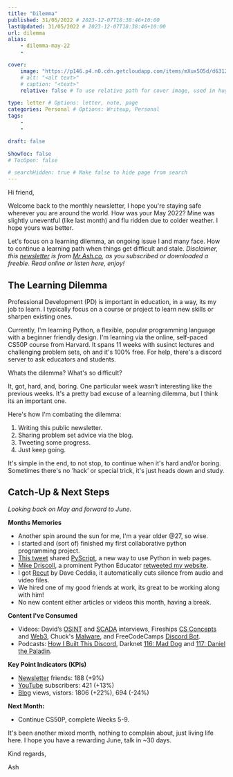 ```yaml
---
title: "Dilemma"
published: 31/05/2022 # 2023-12-07T18:38:46+10:00
lastUpdated: 31/05/2022 # 2023-12-07T18:38:46+10:00
url: dilemma
alias:
    - dilemma-may-22
    - 

cover:
    image: "https://p146.p4.n0.cdn.getcloudapp.com/items/mXux5O5d/d631277e-dab4-4277-a451-af9b8fc5663f.jpeg?v=be3b3bd9a9316653f6f277f32e768d47"
    # alt: "<alt text>"
    # caption: "<text>"
    relative: false # To use relative path for cover image, used in hugo Page-bundles 

type: letter # Options: letter, note, page
categories: Personal # Options: Writeup, Personal
tags:
    - 
    - 

draft: false

ShowToc: false
# TocOpen: false

# searchHidden: true # Make false to hide page from search
---
```


Hi friend,

Welcome back to the monthly newsletter, I hope you're staying safe wherever you are around the world. How was your May 2022? Mine was slightly uneventful (like last month) and flu ridden due to colder weather. I hope yours was better.

Let's focus on a learning dilemma, an ongoing issue I and many face. How to continue a learning path when things get difficult and stale. *Disclaimer, this [newsletter](https://mrash.co/newsletters) is from [Mr Ash.co](https://mrashleyball.com/), as you subscribed or downloaded a freebie. Read online or listen here, enjoy!*

## The Learning Dilemma

Professional Development (PD) is important in education, in a way, its my job to learn. I typically focus on a course or project to learn new skills or sharpen existing ones.

Currently, I'm learning Python, a flexible, popular programming language with a beginner friendly design. I'm learning via the online, self-paced CS50P course from Harvard. It spans 11 weeks with susinct lectures and challenging problem sets, oh and it's 100% free. For help, there's a discord server to ask educators and students.

Whats the dilemma? What's so difficult?

It, got, hard, and, boring. One particular week wasn’t interesting like the previous weeks. It's a pretty bad excuse of a learning dilemma, but I think its an important one.

Here's how I'm combating the dilemma:

1. Writing this public newsletter.
2. Sharing problem set advice via the blog.
3. Tweeting some progress.
4. Just keep going.

It's simple in the end, to not stop, to continue when it's hard and/or boring. Sometimes there's no ’hack’ or special trick, it's just heads down and study.

## Catch-Up & Next Steps

*Looking back on May and forward to June.*

**Months Memories**

- Another spin around the sun for me, I'm a year older @27, so wise.
- I started and (sort of) finished my first collaborative python programming project.
- [This tweet](https://twitter.com/mariatta/status/1520432987359399936?s=20&t=Snv5Mz_vB60ZaZI74NhwowThis) shared [PyScript](https://pyscript.net/), a new way to use Python in web pages.
- [Mike Driscoll](https://twitter.com/driscollis?s=20&t=jSbTD7X36cW6F09lD1dF3w), a prominent Python Educator [retweeted my website](https://twitter.com/mrashleyball/status/1521683243791110144?s=20&t=Kz_8NlukhLq-WRoKSSgM_gMike).
- I got [Recut](https://getrecut.com/I) by Dave Ceddia, it automatically cuts silence from audio and video files.
- We hired one of my good friends at work, its great to be working along with him!
- No new content either articles or videos this month, having a break.

**Content I've Consumed**

- Videos: David’s [OSINT](https://youtu.be/ImWJgDQ-_ek) and [SCADA](https://youtu.be/uXbGQiXsRes) interviews, Fireships [CS Concepts](https://youtu.be/-uleG_Vecis) and [Web3](https://youtu.be/wHTcrmhskto), Chuck's [Malware](https://youtu.be/UtMMjXOlRQc), and FreeCodeCamps [Discord Bot](https://youtu.be/SPTfmiYiuok).
- Podcasts: [How I Built This Discord](https://open.spotify.com/episode/1QeDZV25MKJo0rocuDUKGL?si=-K3_pLu8SqWMMOjR6QrvCg&utm_source=copy-link), Darknet [116: Mad Dog](https://open.spotify.com/episode/3jsxufw0XrbKrIE5yNwpQ6?si=gAqTLq6ATHaZsBm7k5akPQ&utm_source=copy-link) and [117: Daniel the Paladin](https://open.spotify.com/episode/3WbLKs9nzobPvhcN6KK57R?si=0cNGe6fiT9qJGI1viRx22g&utm_source=copy-linkPodcasts).

**Key Point Indicators (KPIs)**

- [Newsletter](https://mrash.co/newsletters) friends: 188 (+9%)
- [YouTube](https://youtube.com/mrashleyball) subscribers: 421 (+13%)
- [Blog](https://mrashleyball.com/blog/) views, vistors: 1806 (+22%), 694 (-24%)

**Next Month:** 

- Continue CS50P, complete Weeks 5-9.

It's been another mixed month, nothing to complain about, just living life here. I hope you have a rewarding June, talk in ~30 days.

Kind regards,

Ash